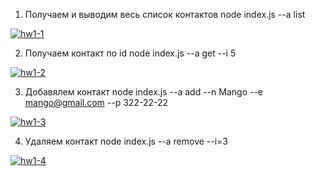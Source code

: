 1. Получаем и выводим весь список контактов
   node index.js --a list

<a target='_blank' href="https://ibb.co/MhmdhBv"><img src="https://i.ibb.co/KGJnGKP/hw1-1.png" alt="hw1-1" border="0"></a>

2. Получаем контакт по id
   node index.js --a get --i 5

<a target='_blank' href="https://ibb.co/9VQtvyn"><img src="https://i.ibb.co/cC4Lv2J/hw1-2.png" alt="hw1-2" border="0"></a>

3. Добавялем контакт
   node index.js --a add --n Mango --e mango@gmail.com --p 322-22-22

<a target='_blank' href="https://ibb.co/VJG3HVc"><img src="https://i.ibb.co/GnDFs74/hw1-3.png" alt="hw1-3" border="0"></a>

4. Удаляем контакт
   node index.js --a remove --i=3

<a target='_blank' href="https://ibb.co/5hV7BbX"><img src="https://i.ibb.co/VY8K2f0/hw1-4.png" alt="hw1-4" border="0"></a><br />

